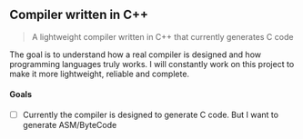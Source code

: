 ## Compiler written in C++

> A lightweight compiler written in C++ that currently generates C code

The goal is to understand how a real compiler is designed and how programming languages truly works. I will constantly work on this project to make it more lightweight, reliable and complete.

#### Goals 

- [ ] Currently the compiler is designed to generate C code. But I want to generate ASM/ByteCode 
